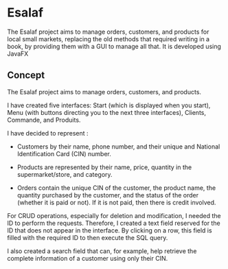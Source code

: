 # Esalaf

The Esalaf project aims to manage orders, customers, and products for local small markets, replacing the old methods that required writing in a book, by providing them with a GUI to manage all that. It is developed using JavaFX

## Concept
The Esalaf project aims to manage orders, customers, and products.

I have created five interfaces: Start (which is displayed when you start), Menu (with buttons directing you to the next three interfaces), Clients, Commande, and Produits.

I have decided to represent :

- Customers by their name, phone number, and their unique and National Identification Card (CIN) number.

- Products are represented by their name, price, quantity in the supermarket/store, and category. 

- Orders contain the unique CIN of the customer, the product name, the quantity purchased by the customer, and the status of the order (whether it is paid or not). If it is not paid, then there is credit involved.

For CRUD operations, especially for deletion and modification, I needed the ID to perform the requests. Therefore, I created a text field reserved for the ID that does not appear in the interface. By clicking on a row, this field is filled with the required ID to then execute the SQL query.

I also created a search field that can, for example, help retrieve the complete information of a customer using only their CIN.
